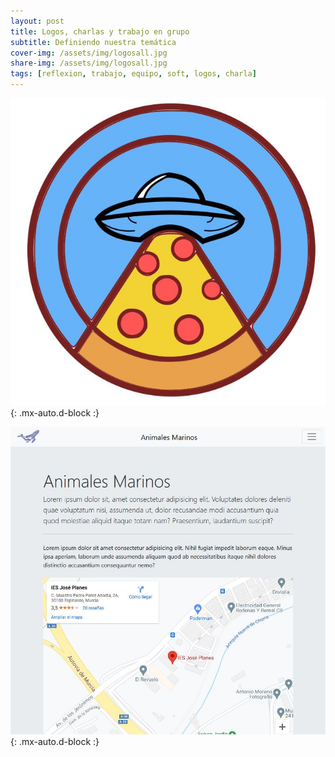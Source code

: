 ```yaml
---
layout: post
title: Logos, charlas y trabajo en grupo
subtitle: Definiendo nuestra temática
cover-img: /assets/img/logosall.jpg
share-img: /assets/img/logosall.jpg
tags: [reflexion, trabajo, equipo, soft, logos, charla]
---
```


![Logo Pizza](/assets/img/logopizza.JPG){: .mx-auto.d-block :}

![Home Animales Marinos](/assets/img/indexanimales.JPG){: .mx-auto.d-block :}
